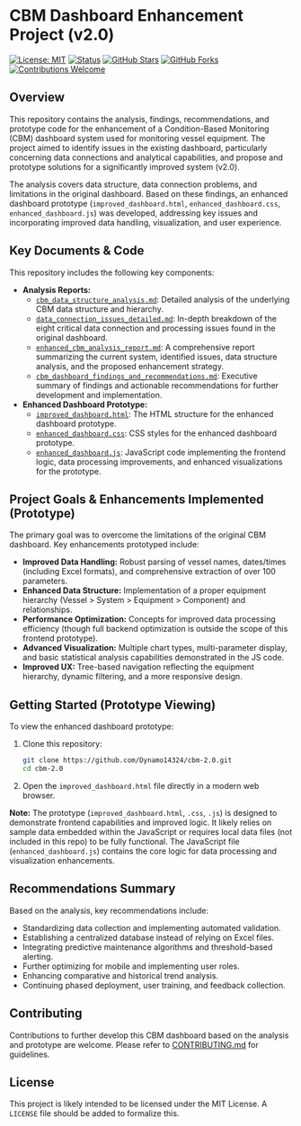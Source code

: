 # CBM Dashboard Enhancement Project (v2.0)

[![License: MIT](https://img.shields.io/badge/License-MIT-blue.svg)](LICENSE) <!-- Assuming MIT License -->
[![Status](https://img.shields.io/badge/Status-Analysis%20Complete-green.svg)](https://github.com/Dynamo14324/cbm-2.0)
[![GitHub Stars](https://img.shields.io/github/stars/dynamo14324/cbm-2.0?style=social)](https://github.com/Dynamo14324/cbm-2.0/stargazers)
[![GitHub Forks](https://img.shields.io/github/forks/dynamo14324/cbm-2.0?style=social)](https://github.com/Dynamo14324/cbm-2.0/network/members)
[![Contributions Welcome](https://img.shields.io/badge/Contributions-Welcome-brightgreen.svg?style=flat)](CONTRIBUTING.md)

## Overview

This repository contains the analysis, findings, recommendations, and prototype code for the enhancement of a Condition-Based Monitoring (CBM) dashboard system used for monitoring vessel equipment. The project aimed to identify issues in the existing dashboard, particularly concerning data connections and analytical capabilities, and propose and prototype solutions for a significantly improved system (v2.0).

The analysis covers data structure, data connection problems, and limitations in the original dashboard. Based on these findings, an enhanced dashboard prototype (`improved_dashboard.html`, `enhanced_dashboard.css`, `enhanced_dashboard.js`) was developed, addressing key issues and incorporating improved data handling, visualization, and user experience.

## Key Documents & Code

This repository includes the following key components:

*   **Analysis Reports:**
    *   [`cbm_data_structure_analysis.md`](./cbm_data_structure_analysis.md): Detailed analysis of the underlying CBM data structure and hierarchy.
    *   [`data_connection_issues_detailed.md`](./data_connection_issues_detailed.md): In-depth breakdown of the eight critical data connection and processing issues found in the original dashboard.
    *   [`enhanced_cbm_analysis_report.md`](./enhanced_cbm_analysis_report.md): A comprehensive report summarizing the current system, identified issues, data structure analysis, and the proposed enhancement strategy.
    *   [`cbm_dashboard_findings_and_recommendations.md`](./cbm_dashboard_findings_and_recommendations.md): Executive summary of findings and actionable recommendations for further development and implementation.
*   **Enhanced Dashboard Prototype:**
    *   [`improved_dashboard.html`](./improved_dashboard.html): The HTML structure for the enhanced dashboard prototype.
    *   [`enhanced_dashboard.css`](./enhanced_dashboard.css): CSS styles for the enhanced dashboard prototype.
    *   [`enhanced_dashboard.js`](./enhanced_dashboard.js): JavaScript code implementing the frontend logic, data processing improvements, and enhanced visualizations for the prototype.

## Project Goals & Enhancements Implemented (Prototype)

The primary goal was to overcome the limitations of the original CBM dashboard. Key enhancements prototyped include:

*   **Improved Data Handling:** Robust parsing of vessel names, dates/times (including Excel formats), and comprehensive extraction of over 100 parameters.
*   **Enhanced Data Structure:** Implementation of a proper equipment hierarchy (Vessel > System > Equipment > Component) and relationships.
*   **Performance Optimization:** Concepts for improved data processing efficiency (though full backend optimization is outside the scope of this frontend prototype).
*   **Advanced Visualization:** Multiple chart types, multi-parameter display, and basic statistical analysis capabilities demonstrated in the JS code.
*   **Improved UX:** Tree-based navigation reflecting the equipment hierarchy, dynamic filtering, and a more responsive design.

## Getting Started (Prototype Viewing)

To view the enhanced dashboard prototype:

1.  Clone this repository:
    ```bash
    git clone https://github.com/Dynamo14324/cbm-2.0.git
    cd cbm-2.0
    ```
2.  Open the `improved_dashboard.html` file directly in a modern web browser.

**Note:** The prototype (`improved_dashboard.html`, `.css`, `.js`) is designed to demonstrate frontend capabilities and improved logic. It likely relies on sample data embedded within the JavaScript or requires local data files (not included in this repo) to be fully functional. The JavaScript file (`enhanced_dashboard.js`) contains the core logic for data processing and visualization enhancements.

## Recommendations Summary

Based on the analysis, key recommendations include:

*   Standardizing data collection and implementing automated validation.
*   Establishing a centralized database instead of relying on Excel files.
*   Integrating predictive maintenance algorithms and threshold-based alerting.
*   Further optimizing for mobile and implementing user roles.
*   Enhancing comparative and historical trend analysis.
*   Continuing phased deployment, user training, and feedback collection.

## Contributing

Contributions to further develop this CBM dashboard based on the analysis and prototype are welcome. Please refer to [CONTRIBUTING.md](CONTRIBUTING.md) for guidelines.

## License

This project is likely intended to be licensed under the MIT License. A `LICENSE` file should be added to formalize this.

